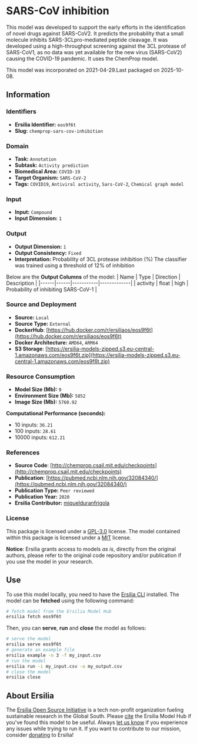 # SARS-CoV inhibition

This model was developed to support the early efforts in the identification of novel drugs against SARS-CoV2. It predicts the probability that a small molecule inhibits SARS-3CLpro-mediated peptide cleavage. It was developed using a high-throughput screening against the 3CL protease of SARS-CoV1, as no data was yet available for the new virus (SARS-CoV2) causing the COVID-19 pandemic. It uses the ChemProp model.

This model was incorporated on 2021-04-29.Last packaged on 2025-10-08.

## Information
### Identifiers
- **Ersilia Identifier:** `eos9f6t`
- **Slug:** `chemprop-sars-cov-inhibition`

### Domain
- **Task:** `Annotation`
- **Subtask:** `Activity prediction`
- **Biomedical Area:** `COVID-19`
- **Target Organism:** `SARS-CoV-2`
- **Tags:** `COVID19`, `Antiviral activity`, `Sars-CoV-2`, `Chemical graph model`

### Input
- **Input:** `Compound`
- **Input Dimension:** `1`

### Output
- **Output Dimension:** `1`
- **Output Consistency:** `Fixed`
- **Interpretation:** Probability of 3CL protease inhibition (%) The classifier was trained using a threshold of 12% of inhibition 

Below are the **Output Columns** of the model:
| Name | Type | Direction | Description |
|------|------|-----------|-------------|
| activity | float | high | Probability of inhibiting SARS-CoV-1 |


### Source and Deployment
- **Source:** `Local`
- **Source Type:** `External`
- **DockerHub**: [https://hub.docker.com/r/ersiliaos/eos9f6t](https://hub.docker.com/r/ersiliaos/eos9f6t)
- **Docker Architecture:** `AMD64`, `ARM64`
- **S3 Storage**: [https://ersilia-models-zipped.s3.eu-central-1.amazonaws.com/eos9f6t.zip](https://ersilia-models-zipped.s3.eu-central-1.amazonaws.com/eos9f6t.zip)

### Resource Consumption
- **Model Size (Mb):** `9`
- **Environment Size (Mb):** `5852`
- **Image Size (Mb):** `5760.92`

**Computational Performance (seconds):**
- 10 inputs: `36.21`
- 100 inputs: `28.61`
- 10000 inputs: `612.21`

### References
- **Source Code**: [http://chemprop.csail.mit.edu/checkpoints](http://chemprop.csail.mit.edu/checkpoints)
- **Publication**: [https://pubmed.ncbi.nlm.nih.gov/32084340/](https://pubmed.ncbi.nlm.nih.gov/32084340/)
- **Publication Type:** `Peer reviewed`
- **Publication Year:** `2020`
- **Ersilia Contributor:** [miquelduranfrigola](https://github.com/miquelduranfrigola)

### License
This package is licensed under a [GPL-3.0](https://github.com/ersilia-os/ersilia/blob/master/LICENSE) license. The model contained within this package is licensed under a [MIT](LICENSE) license.

**Notice**: Ersilia grants access to models _as is_, directly from the original authors, please refer to the original code repository and/or publication if you use the model in your research.


## Use
To use this model locally, you need to have the [Ersilia CLI](https://github.com/ersilia-os/ersilia) installed.
The model can be **fetched** using the following command:
```bash
# fetch model from the Ersilia Model Hub
ersilia fetch eos9f6t
```
Then, you can **serve**, **run** and **close** the model as follows:
```bash
# serve the model
ersilia serve eos9f6t
# generate an example file
ersilia example -n 3 -f my_input.csv
# run the model
ersilia run -i my_input.csv -o my_output.csv
# close the model
ersilia close
```

## About Ersilia
The [Ersilia Open Source Initiative](https://ersilia.io) is a tech non-profit organization fueling sustainable research in the Global South.
Please [cite](https://github.com/ersilia-os/ersilia/blob/master/CITATION.cff) the Ersilia Model Hub if you've found this model to be useful. Always [let us know](https://github.com/ersilia-os/ersilia/issues) if you experience any issues while trying to run it.
If you want to contribute to our mission, consider [donating](https://www.ersilia.io/donate) to Ersilia!
